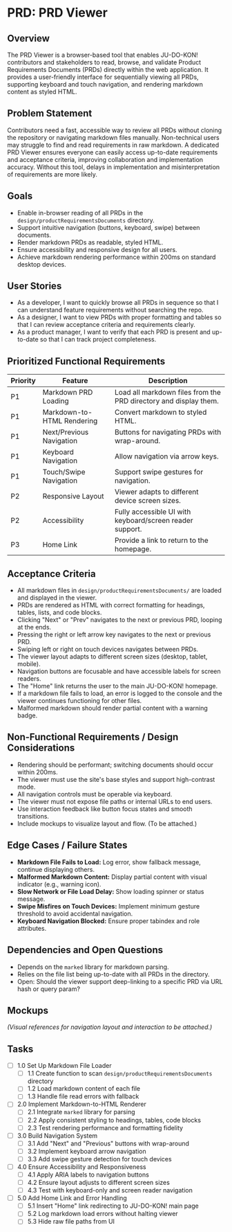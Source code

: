 # PRD: PRD Viewer

## Overview

The PRD Viewer is a browser-based tool that enables JU-DO-KON! contributors and stakeholders to read, browse, and validate Product Requirements Documents (PRDs) directly within the web application. It provides a user-friendly interface for sequentially viewing all PRDs, supporting keyboard and touch navigation, and rendering markdown content as styled HTML.

## Problem Statement

Contributors need a fast, accessible way to review all PRDs without cloning the repository or navigating markdown files manually. Non-technical users may struggle to find and read requirements in raw markdown. A dedicated PRD Viewer ensures everyone can easily access up-to-date requirements and acceptance criteria, improving collaboration and implementation accuracy. Without this tool, delays in implementation and misinterpretation of requirements are more likely.

## Goals

- Enable in-browser reading of all PRDs in the `design/productRequirementsDocuments` directory.
- Support intuitive navigation (buttons, keyboard, swipe) between documents.
- Render markdown PRDs as readable, styled HTML.
- Ensure accessibility and responsive design for all users.
- Achieve markdown rendering performance within 200ms on standard desktop devices.

## User Stories

- As a developer, I want to quickly browse all PRDs in sequence so that I can understand feature requirements without searching the repo.
- As a designer, I want to view PRDs with proper formatting and tables so that I can review acceptance criteria and requirements clearly.
- As a product manager, I want to verify that each PRD is present and up-to-date so that I can track project completeness.

## Prioritized Functional Requirements

| Priority | Feature                    | Description                                                      |
| -------- | -------------------------- | ---------------------------------------------------------------- |
| P1       | Markdown PRD Loading       | Load all markdown files from the PRD directory and display them. |
| P1       | Markdown-to-HTML Rendering | Convert markdown to styled HTML.                                 |
| P1       | Next/Previous Navigation   | Buttons for navigating PRDs with wrap-around.                    |
| P1       | Keyboard Navigation        | Allow navigation via arrow keys.                                 |
| P1       | Touch/Swipe Navigation     | Support swipe gestures for navigation.                           |
| P2       | Responsive Layout          | Viewer adapts to different device screen sizes.                  |
| P2       | Accessibility              | Fully accessible UI with keyboard/screen reader support.         |
| P3       | Home Link                  | Provide a link to return to the homepage.                        |


## Acceptance Criteria

- All markdown files in `design/productRequirementsDocuments/` are loaded and displayed in the viewer.
- PRDs are rendered as HTML with correct formatting for headings, tables, lists, and code blocks.
- Clicking "Next" or "Prev" navigates to the next or previous PRD, looping at the ends.
- Pressing the right or left arrow key navigates to the next or previous PRD.
- Swiping left or right on touch devices navigates between PRDs.
- The viewer layout adapts to different screen sizes (desktop, tablet, mobile).
- Navigation buttons are focusable and have accessible labels for screen readers.
- The "Home" link returns the user to the main JU-DO-KON! homepage.
- If a markdown file fails to load, an error is logged to the console and the viewer continues functioning for other files.
- Malformed markdown should render partial content with a warning badge.

## Non-Functional Requirements / Design Considerations

- Rendering should be performant; switching documents should occur within 200ms.
- The viewer must use the site's base styles and support high-contrast mode.
- All navigation controls must be operable via keyboard.
- The viewer must not expose file paths or internal URLs to end users.
- Use interaction feedback like button focus states and smooth transitions.
- Include mockups to visualize layout and flow. (To be attached.)

## Edge Cases / Failure States

- **Markdown File Fails to Load:** Log error, show fallback message, continue displaying others.
- **Malformed Markdown Content:** Display partial content with visual indicator (e.g., warning icon).
- **Slow Network or File Load Delay:** Show loading spinner or status message.
- **Swipe Misfires on Touch Devices:** Implement minimum gesture threshold to avoid accidental navigation.
- **Keyboard Navigation Blocked:** Ensure proper tabindex and role attributes.

## Dependencies and Open Questions

- Depends on the `marked` library for markdown parsing.
- Relies on the file list being up-to-date with all PRDs in the directory.
- Open: Should the viewer support deep-linking to a specific PRD via URL hash or query param?

## Mockups

_(Visual references for navigation layout and interaction to be attached.)_

## Tasks

- [ ] 1.0 Set Up Markdown File Loader
  - [ ] 1.1 Create function to scan `design/productRequirementsDocuments` directory
  - [ ] 1.2 Load markdown content of each file
  - [ ] 1.3 Handle file read errors with fallback

- [ ] 2.0 Implement Markdown-to-HTML Renderer
  - [ ] 2.1 Integrate `marked` library for parsing
  - [ ] 2.2 Apply consistent styling to headings, tables, code blocks
  - [ ] 2.3 Test rendering performance and formatting fidelity

- [ ] 3.0 Build Navigation System
  - [ ] 3.1 Add "Next" and "Previous" buttons with wrap-around
  - [ ] 3.2 Implement keyboard arrow navigation
  - [ ] 3.3 Add swipe gesture detection for touch devices

- [ ] 4.0 Ensure Accessibility and Responsiveness
  - [ ] 4.1 Apply ARIA labels to navigation buttons
  - [ ] 4.2 Ensure layout adjusts to different screen sizes
  - [ ] 4.3 Test with keyboard-only and screen reader navigation

- [ ] 5.0 Add Home Link and Error Handling
  - [ ] 5.1 Insert "Home" link redirecting to JU-DO-KON! main page
  - [ ] 5.2 Log markdown load errors without halting viewer
  - [ ] 5.3 Hide raw file paths from UI
